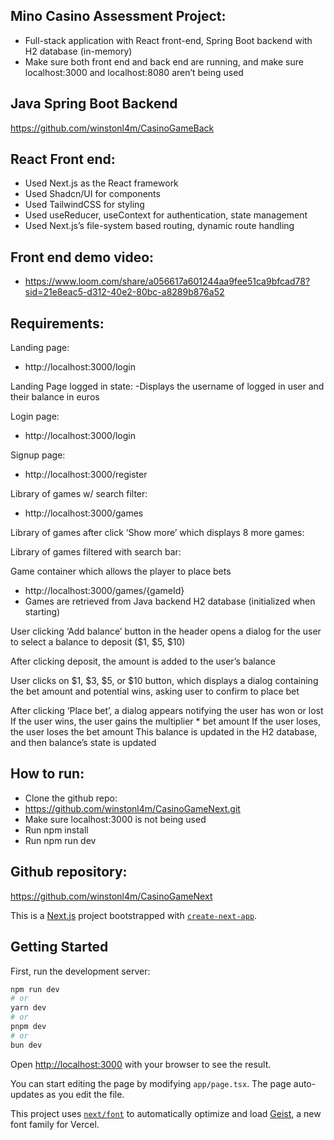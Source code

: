 ## Mino Casino Assessment Project:

- Full-stack application with React front-end, Spring Boot backend with H2 database (in-memory)
- Make sure both front end and back end are running, and make sure localhost:3000 and localhost:8080 aren’t being used

## Java Spring Boot Backend 

https://github.com/winstonl4m/CasinoGameBack

## React Front end:
- Used Next.js as the React framework
- Used Shadcn/UI for components
- Used TailwindCSS for styling 
- Used useReducer, useContext for authentication, state management
- Used Next.js’s file-system based routing, dynamic route handling 


## Front end demo video:
- https://www.loom.com/share/a056617a601244aa9fee51ca9bfcad78?sid=21e8eac5-d312-40e2-80bc-a8289b876a52 

## Requirements:

Landing page:
- http://localhost:3000/login



Landing Page logged in state:
 -Displays the username of logged in user and their balance in euros



Login page:
- http://localhost:3000/login



Signup page:
- http://localhost:3000/register 
 

Library of games w/ search filter:
- http://localhost:3000/games 

Library of games after click ‘Show more’ which displays 8 more games:


Library of games filtered with search bar:


Game container which allows the player to place bets
- http://localhost:3000/games/{gameId}
- Games are retrieved from Java backend H2 database (initialized when starting) 


User clicking ‘Add balance’ button in the header opens a dialog for the user to select a balance to deposit ($1, $5, $10)



After clicking deposit, the amount is added to the user’s balance


User clicks on $1, $3, $5, or $10 button, which displays a dialog containing the bet amount and potential wins, asking user to confirm to place bet



After clicking ‘Place bet’, a dialog appears notifying the user has won or lost
If the user wins, the user gains the multiplier * bet amount
If the user loses, the user loses the bet amount
This balance is updated in the H2 database, and then balance’s state is updated


## How to run:

- Clone the github repo:
- https://github.com/winstonl4m/CasinoGameNext.git 
- Make sure localhost:3000 is not being used
- Run npm install
- Run npm run dev

## Github repository:
https://github.com/winstonl4m/CasinoGameNext 

This is a [Next.js](https://nextjs.org) project bootstrapped with [`create-next-app`](https://nextjs.org/docs/app/api-reference/cli/create-next-app).

## Getting Started

First, run the development server:

```bash
npm run dev
# or
yarn dev
# or
pnpm dev
# or
bun dev
```

Open [http://localhost:3000](http://localhost:3000) with your browser to see the result.

You can start editing the page by modifying `app/page.tsx`. The page auto-updates as you edit the file.

This project uses [`next/font`](https://nextjs.org/docs/app/building-your-application/optimizing/fonts) to automatically optimize and load [Geist](https://vercel.com/font), a new font family for Vercel.


